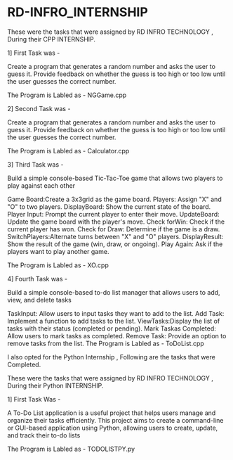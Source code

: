 # RD-INFRO_INTERNSHIP
These were the tasks that were assigned by RD INFRO TECHNOLOGY , During their CPP INTERNSHIP.

1] First Task was -

Create a program that generates a random number and asks the
user to guess it. Provide feedback on whether the guess is too
high or too low until the user guesses the correct number.

The Program is Labled as - NGGame.cpp


2] Second Task was -

Create a program that generates a random number and asks the
user to guess it. Provide feedback on whether the guess is too
high or too low until the user guesses the correct number.

The Program is Labled as - Calculator.cpp

3] Third Task was -

Build a simple console-based Tic-Tac-Toe game that
allows two players to play against each other

Game Board:Create a 3x3grid as the game board.
Players: Assign "X" and "O" to two players.
DisplayBoard: Show the current state of the board.
Player Input: Prompt the current player to enter their move.
UpdateBoard: Update the game board with the player's move.
Check forWin: Check if the current player has won.
Check for Draw: Determine if the game is a draw.
SwitchPlayers:Alternate turns between "X" and "O" players.
DisplayResult: Show the result of the game (win, draw, or ongoing).
Play Again: Ask if the players want to play another game.

The Program is Labled as - XO.cpp

4] Fourth Task was -

Build a simple console-based to-do list
manager that allows users to add, view, and
delete tasks

TaskInput: Allow users to input tasks they want to add to the list.
Add Task: Implement a function to add tasks to the list.
ViewTasks:Display the list of tasks with their status (completed or
pending).
Mark Taskas Completed: Allow users to mark tasks as completed.
Remove Task: Provide an option to remove tasks from the list.
The Program is Labled as - ToDoList.cpp

I also opted for  the Python Internship , Following are the tasks that were Completed.

These were the tasks that were assigned by RD INFRO TECHNOLOGY , During their Python INTERNSHIP.

1]  First Task Was - 

A To-Do List application is a useful project that helps users manage
and organize their tasks efficiently. This project aims to create a
command-line or GUI-based application using Python, allowing
users to create, update, and track their to-do lists

The Program is Labled as - TODOLISTPY.py
